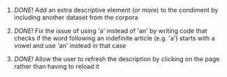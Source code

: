 1) *DONE!* Add an extra descriptive element (or more) to the condiment by including another dataset from the corpora

2) *DONE!* Fix the issue of using 'a' instead of 'an' by writing code that checks if the word following an indefinite article (e.g. 'a') starts with a vowel and use 'an' instead in that case

3) *DONE!* Allow the user to refresh the description by clicking on the page rather than having to reload it
